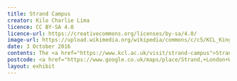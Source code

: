 ```yaml
---
title: Strand Campus
creator: Kilo Charlie Lima
licence: CC BY-SA 4.0
licence-url: https://creativecommons.org/licenses/by-sa/4.0/
image-url: https://upload.wikimedia.org/wikipedia/commons/c/c5/KCL_King%27s_Building_3_Final.jpg
date: 3 October 2016
contents: The <a href="https://www.kcl.ac.uk/visit/strand-campus">Strand Campus</a>, located on the north bank of the Thames, is the oldest and largest in scope at King’s College London. It is conveniently located in the City of Westminster, the heart of London. Its original campus consisted of the King's Building, which was designed and built in 1831, but as King's College London grew, the campus expanded to include the Chesham Buildings, the Strand Building, and the East Wing of Somerset House, among other buildings<a href="https://en.wikipedia.org/wiki/Strand_Campus">[1]</a>. Bush House and the King's Building are the main parts of the Strand Campus. Bush House is used to be the Headquarters of the BBC World Service <a href="https://en.wikipedia.org/wiki/Bush_House">[2]</a>. The King's Building consists of King's Building Foyer, Great Hall, College Chapel and Anatomy Theatre and Museum<a href="https://en.wikipedia.org/wiki/King%27s_Building,_London">[3]</a>.The campus is dominated by humanities, law, and social sciences faculty, but it also houses the Faculty of Natural and Mathematical Sciences. The Strand Campus is near the <a href="https://www.kcl.ac.uk/visit/maughan-library">Maughan Library</a>, which is the KCL's main library and the largest new university library in the UK since the Second World War <a href="https://en.wikipedia.org/wiki/Maughan_Library#cite_note-times-5">[4]</a>. Notably, the Strand campus is next to <a href="https://www.somersethouse.org.uk/about-somerset-house">Somerset House</a>, a famous working arts centre in central London. KCL students can go here to see curations or experience ice skating activities. This campus is also near the Covent Garden business district, which is only a 10-minute walk away from a variety of theatres, restaurants, pubs, cafes, market stalls, and friendly interaction with street artists. This allows students to take advantage of the city's excellent business and cultural opportunities. 
postcode: <a href="https://www.google.co.uk/maps/place/Strand,+London+WC2R+2LS/@51.5124043,-0.1186907,17z/data=!3m1!4b1!4m5!3m4!1s0x487604ca3a62f9dd:0xebe931baa1181a63!8m2!3d51.512401!4d-0.116502">WC2R 2LS</a>
layout: exhibit
---
```

